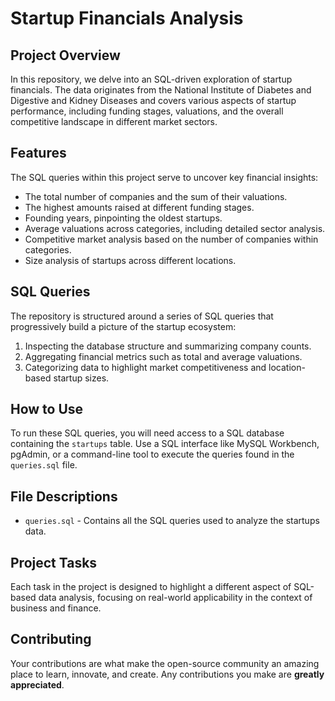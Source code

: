 # Startup Financials Analysis

## Project Overview

In this repository, we delve into an SQL-driven exploration of startup financials. The data originates from the National Institute of Diabetes and Digestive and Kidney Diseases and covers various aspects of startup performance, including funding stages, valuations, and the overall competitive landscape in different market sectors.

## Features

The SQL queries within this project serve to uncover key financial insights:

- The total number of companies and the sum of their valuations.
- The highest amounts raised at different funding stages.
- Founding years, pinpointing the oldest startups.
- Average valuations across categories, including detailed sector analysis.
- Competitive market analysis based on the number of companies within categories.
- Size analysis of startups across different locations.

## SQL Queries

The repository is structured around a series of SQL queries that progressively build a picture of the startup ecosystem:

1. Inspecting the database structure and summarizing company counts.
2. Aggregating financial metrics such as total and average valuations.
3. Categorizing data to highlight market competitiveness and location-based startup sizes.

## How to Use

To run these SQL queries, you will need access to a SQL database containing the `startups` table. Use a SQL interface like MySQL Workbench, pgAdmin, or a command-line tool to execute the queries found in the `queries.sql` file.

## File Descriptions

- `queries.sql` - Contains all the SQL queries used to analyze the startups data.

## Project Tasks

Each task in the project is designed to highlight a different aspect of SQL-based data analysis, focusing on real-world applicability in the context of business and finance.

## Contributing

Your contributions are what make the open-source community an amazing place to learn, innovate, and create. Any contributions you make are **greatly appreciated**.

